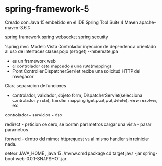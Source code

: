 # spring-framework-5

Creado con Java 15 embebido en el IDE Spring Tool Suite 4
Maven apache-maven-3.6.3


spring framework
spring websocket
spring security
	
'spring mvc'
Modelo Vista Controlador
inyeccion de dependencia
orientado al uso de interfaces
clases pojo (set/get)  --hibernate,jpa
	
- es un framework web
- el controlador esta mapeado a una ruta(mapping)
- Front Controller DispatcherServlet recibe una solicitud HTTP del navegador

Clara separacion de funciones
- controlador, validador, objeto form, DispatcherServlet(selecciona controlador y ruta), handler mapping (get,post,put,delete), view resolver, etc

controlador - servicios - dao

redirect - peticion de cero, se borran parametros
cargar una vista - pasar parametros

forward - dentro del mimos httprequest va al mismo handler sin reiniciar nada.

setear JAVA_HOME , java 15
./mvnw.cmd package
cd target
java -jar spring-boot-web-0.0.1-SNAPSHOT.jar